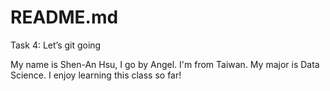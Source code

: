 # README.md
Task 4: Let’s git going

My name is Shen-An Hsu, I go by Angel.
I'm from Taiwan. My major is Data Science.
I enjoy learning this class so far! 